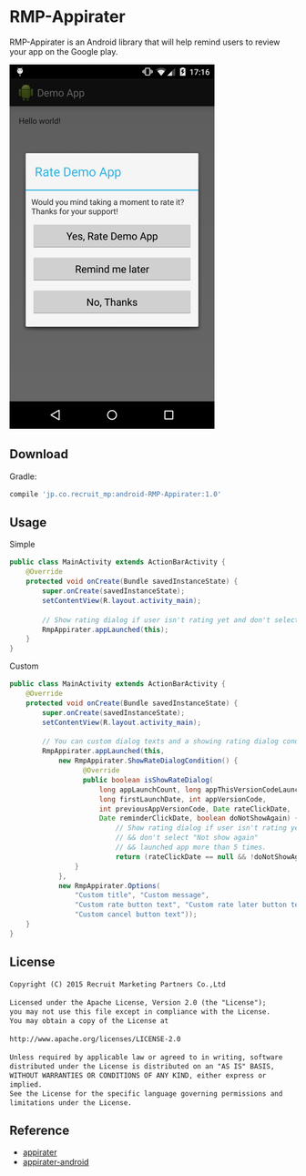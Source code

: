 # RMP-Appirater

RMP-Appirater is an Android library that will help remind users to review your app on the Google play.

![Screen shot](docs/screenshot.png)

## Download

Gradle:

```groovy
compile 'jp.co.recruit_mp:android-RMP-Appirater:1.0'
```

## Usage

Simple

```java
public class MainActivity extends ActionBarActivity {
    @Override
    protected void onCreate(Bundle savedInstanceState) {
        super.onCreate(savedInstanceState);
        setContentView(R.layout.activity_main);

        // Show rating dialog if user isn't rating yet and don't select "Not show again".
        RmpAppirater.appLaunched(this);
    }
}
```

Custom

```java
public class MainActivity extends ActionBarActivity {
    @Override
    protected void onCreate(Bundle savedInstanceState) {
        super.onCreate(savedInstanceState);
        setContentView(R.layout.activity_main);

        // You can custom dialog texts and a showing rating dialog condition.
        RmpAppirater.appLaunched(this,
            new RmpAppirater.ShowRateDialogCondition() {
                  @Override
                  public boolean isShowRateDialog(
                      long appLaunchCount, long appThisVersionCodeLaunchCount,
                      long firstLaunchDate, int appVersionCode,
                      int previousAppVersionCode, Date rateClickDate,
                      Date reminderClickDate, boolean doNotShowAgain) {
                          // Show rating dialog if user isn't rating yet
                          // && don't select "Not show again"
                          // && launched app more than 5 times.
                          return (rateClickDate == null && !doNotShowAgain && appLaunchCount >= 5);
                }
            },
            new RmpAppirater.Options(
                "Custom title", "Custom message",
                "Custom rate button text", "Custom rate later button text",
                "Custom cancel button text"));
    }
}
```

## License

```
Copyright (C) 2015 Recruit Marketing Partners Co.,Ltd

Licensed under the Apache License, Version 2.0 (the "License");
you may not use this file except in compliance with the License.
You may obtain a copy of the License at

http://www.apache.org/licenses/LICENSE-2.0

Unless required by applicable law or agreed to in writing, software
distributed under the License is distributed on an "AS IS" BASIS,
WITHOUT WARRANTIES OR CONDITIONS OF ANY KIND, either express or implied.
See the License for the specific language governing permissions and
limitations under the License.
```

## Reference

- [appirater](https://github.com/arashpayan/appirater/)
- [appirater-android](https://github.com/drewjw81/appirater-android/)
